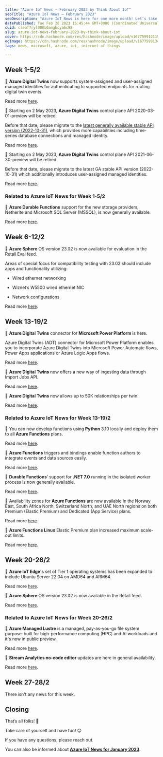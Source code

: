 ```yaml
---
title: "Azure IoT News – February 2023 by Think About IoT"
seoTitle: "Azure IoT News – February 2023"
seoDescription: "Azure IoT News is here for one more month! Let’s take a look at the news of February 2023 together."
datePublished: Tue Feb 28 2023 15:45:44 GMT+0000 (Coordinated Universal Time)
cuid: cleof7ryl000b0amgbcya6c98
slug: azure-iot-news-february-2023-by-think-about-iot
cover: https://cdn.hashnode.com/res/hashnode/image/upload/v1677599121154/15b2d8bf-3cde-4fc0-8e0f-ee5f5d7a1b2c.jpeg
ogImage: https://cdn.hashnode.com/res/hashnode/image/upload/v1677599134426/0b74d4fc-6fb5-4893-bcb4-baf03113310f.jpeg
tags: news, microsoft, azure, iot, internet-of-things

---
```


## **Week 1-5/2**

🔸 **Azure Digital Twins** now supports system-assigned and user-assigned managed identities for authenticating to supported endpoints for routing digital twin events.

Read more [here](https://azure.microsoft.com/en-gb/updates/public-preview-userassigned-managed-identities-for-routing-events-for-azure-digital-twins/?WT.mc_id=IoT-MVP-5004643).

🔸 Starting on 2 May 2023, **Azure Digital Twins** control plane API 2020-03-01-preview will be retired.

Before that date, please migrate to the [latest generally available stable API version (2022-10-31)](https://github.com/Azure/azure-rest-api-specs/tree/main/specification/digitaltwins/resource-manager/Microsoft.DigitalTwins/stable/2022-10-31), which provides more capabilities including time-series database connections and managed identity.

Read more [here](https://azure.microsoft.com/en-gb/updates/azure-digital-twins-controlplane-preview-api-retirement-20200331/?WT.mc_id=IoT-MVP-5004643).

🔸 Starting on 2 May 2023, **Azure Digital Twins** control plane API 2021-06-30-preview will be retired.

Before that date, please migrate to the latest GA stable API version (2022-10-31) which additionally introduces user-assigned managed identities.

Read more [here](https://azure.microsoft.com/en-gb/updates/azure-digital-twins-controlplane-preview-api-retirement-20210631/?WT.mc_id=IoT-MVP-5004643).

### **Related to Azure IoT News for Week 1-5/2**

🔸 **Azure Durable Functions** support for the new storage providers, Netherite and Microsoft SQL Server (MSSQL), is now generally available.

Read more [here](https://azure.microsoft.com/en-gb/updates/generally-available-new-storage-backend-for-durable-functions-microsoft-netherite-mssql/?WT.mc_id=IoT-MVP-5004643).

## **Week 6-12/2**

🔸 **Azure Sphere** OS version 23.02 is now available for evaluation in the Retail Eval feed.

Areas of special focus for compatibility testing with 23.02 should include apps and functionality utilizing:

* Wired ethernet networking
    
* Wiznet’s W5500 wired ethernet NIC
    
* Network configurations
    

Read more [here](https://azure.microsoft.com/en-gb/updates/general-availability-azure-sphere-os-version-2302-expected-on-february-21/?WT.mc_id=IoT-MVP-5004643).

## **Week 13-19/2**

🔸 **Azure Digital Twins** connector for **Microsoft Power Platform** is here.

Azure Digital Twins (ADT) connector for Microsoft Power Platform enables you to incorporate Azure Digital Twins into Microsoft Power Automate flows, Power Apps applications or Azure Logic Apps flows.

Read more [here](https://azure.microsoft.com/en-gb/updates/public-preview-azure-digital-twins-connector-for-microsoft-power-platform/?WT.mc_id=IoT-MVP-5004643).

🔸 **Azure Digital Twins** now offers a new way of ingesting data through Import Jobs API.

Read more [here](https://azure.microsoft.com/en-gb/updates/public-preview-import-jobs-api-support-in-azure-digital-twins/?WT.mc_id=IoT-MVP-5004643).

🔸 **Azure Digital Twins** now allows up to 50K relationships per twin.

Read more [here](https://azure.microsoft.com/en-gb/updates/ga-50k-relationships-per-twin-support-in-azure-digital-twins/?WT.mc_id=IoT-MVP-5004643).

### **Related to Azure IoT News for Week 13-19/2**

🔸 You can now develop functions using **Python** 3.10 locally and deploy them to all **Azure Functions** plans.

Read more [here](https://azure.microsoft.com/en-gb/updates/generally-available-azure-functions-support-for-python-310/?WT.mc_id=IoT-MVP-5004643).

🔸 **Azure Functions** triggers and bindings enable function authors to integrate events and data sources easily.

Read more [here](https://azure.microsoft.com/en-gb/updates/public-preview-sdk-type-bindings/?WT.mc_id=IoT-MVP-5004643).

🔸 **Durable Functions**' support for **.NET 7.0** running in the isolated worker process is now generally available.

Read more [here](https://azure.microsoft.com/en-gb/updates/generally-available-durable-functions-support-for-net-isolated-model/?WT.mc_id=IoT-MVP-5004643).

🔸 Availability zones for **Azure Functions** are now available in the Norway East, South Africa North, Switzerland North, and UAE North regions on both Premium (Elastic Premium) and Dedicated (App Service) plans.

Read more [here](https://azure.microsoft.com/en-gb/updates/generally-available-availability-zones-support-for-azure-functions-in-new-regions/?WT.mc_id=IoT-MVP-5004643).

🔸 **Azure Functions Linux** Elastic Premium plan increased maximum scale-out limits.

Read more [here](https://azure.microsoft.com/en-gb/updates/generally-available-azure-functions-linux-elastic-premium-plan-increased-maximum-scaleout-limits-4/?WT.mc_id=IoT-MVP-5004643).

## **Week 20-26/2**

🔸 **Azure IoT Edge**'s set of Tier 1 operating systems has been expanded to include Ubuntu Server 22.04 on AMD64 and ARM64.

Read more [here](https://azure.microsoft.com/en-gb/updates/general-availability-azure-iot-edge-supports-ubuntu-2204/?WT.mc_id=IoT-MVP-5004643).

🔸 **Azure Sphere** OS version 23.02 is now available in the Retail feed.

Read more [here](https://azure.microsoft.com/en-gb/updates/general-availability-azure-sphere-os-version-2302/?WT.mc_id=IoT-MVP-5004643).

### **Related to Azure IoT News for Week 20-26/2**

🔸 **Azure Managed Lustre** is a managed, pay-as-you-go file system purpose-built for high-performance computing (HPC) and AI workloads and it's now in public preview.

Read more [here](https://azure.microsoft.com/en-gb/updates/azure-managed-lustre-now-in-public-preview/?WT.mc_id=IoT-MVP-5004643).

🔸 **Stream Analytics no-code editor** updates are here in general availability.

Read more [here](https://azure.microsoft.com/en-gb/updates/general-availability-stream-analytics-nocode-editor-updates-in-feb-2023/?WT.mc_id=IoT-MVP-5004643).

## **Week 27-28/2**

There isn't any news for this week.

## **Closing**

That’s all folks! 👋

Take care of yourself and have fun! 😊

If you have any questions, please reach out.

You can also be informed about [**Azure IoT News for January 2023**](https://www.thinkaboutiot.com/index.php/2023/02/03/azure-iot-news-january-2023-by-think-about-iot/).